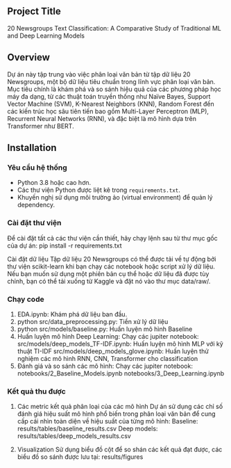 ## Project Title
20 Newsgroups Text Classification: A Comparative Study of Traditional ML and Deep Learning Models

## Overview
Dự án này tập trung vào việc phân loại văn bản từ tập dữ liệu 20 Newsgroups, một bộ dữ liệu tiêu chuẩn trong lĩnh vực phân loại văn bản. Mục tiêu chính là khám phá và so sánh hiệu quả của các phương pháp học máy đa dạng, từ các thuật toán truyền thống như Naïve Bayes, Support Vector Machine (SVM), K-Nearest Neighbors (KNN), Random Forest đến các kiến trúc học sâu tiên tiến bao gồm Multi-Layer Perceptron (MLP), Recurrent Neural Networks (RNN), và đặc biệt là mô hình dựa trên Transformer như BERT.

## Installation

### Yêu cầu hệ thống
*   Python 3.8 hoặc cao hơn.
*   Các thư viện Python được liệt kê trong `requirements.txt`.
*   Khuyến nghị sử dụng môi trường ảo (virtual environment) để quản lý dependency.

### Cài đặt thư viện
Để cài đặt tất cả các thư viện cần thiết, hãy chạy lệnh sau từ thư mục gốc của dự án:
pip install -r requirements.txt

Cài đặt dữ liệu
Tập dữ liệu 20 Newsgroups có thể được tải về tự động bởi thư viện scikit-learn khi bạn chạy các notebook hoặc script xử lý dữ liệu. Nếu bạn muốn sử dụng một phiên bản cụ thể hoặc dữ liệu đã được tùy chỉnh, bạn có thể tải xuống từ Kaggle và đặt nó vào thư mục data/raw/.


### Chạy code
1. EDA.ipynb: Khám phá dữ liệu ban đầu.
2. python src/data_preprocessing.py: Tiền xử lý dữ liệu
3. python src/models/baseline.py: Huấn luyện mô hình Baseline
4. Huấn luyện mô hình Deep Learning: Chạy các jupiter notebook: 
    src/models/deep_models_TF-IDF.ipynb: Huấn luyện mô hình MLP với kỹ thuật TI-IDF
    src/models/deep_models_glove.ipynb: Huấn luyện thử nghiệm các mô hình RNN, CNN, Transformer cho classification
5. Đánh giá và so sánh các mô hình: Chạy các jupiter notebook:
    notebooks/2_Baseline_Models.ipynb
    notebooks/3_Deep_Learning.ipynb

### Kết quả thu được
1. Các metric kết quả phân loại của các mô hình
    Dự án sử dụng các chỉ số đánh giá hiệu suất mô hình phổ biến trong phân loại văn bản để cung cấp cái nhìn toàn diện về hiệu suất của từng mô hình:
        Baseline: results/tables/baseline_results.csv
        Deep models: results/tables/deep_models_results.csv

2. Visualization
    Sử dụng biểu đồ cột để so shán các kết quả đạt được, các biểu đồ so sánh được lưu tại: 
        results/figures